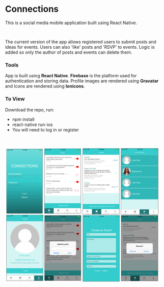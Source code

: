 <h1> Connections</h1>
<p>This is a social media mobile application built using React Native.</p>
<br>
<p>The current version of the app allows registered users to submit posts and ideas for events. Users can also 'like' posts and 'RSVP' to events. Logic is added so only the author of posts and events can delete them. </p>
<h3> Tools</h3>
<p> App is built using <b>React Native</b>. <b>Firebase</b> is the platform used for authentication and storing data. Profile images are rendered using <b>Gravatar</b> and Icons are rendered using <b>Ionicons</b>.</p>

<h3> To View </h3>

<p> Download the repo, run: </p>

<ul>
<li>npm install</li>
<li>react-native run-ios</li>
<li> You will need to log in or register </li>
</ul>

<br>
<br>
<img src="assets/screenshots/connectionsscreenshots.png">
